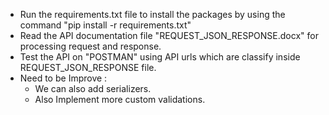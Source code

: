* Run the requirements.txt file to install the packages by using the command "pip install -r requirements.txt"
* Read the API documentation file "REQUEST_JSON_RESPONSE.docx" for processing request and response.
* Test the API on "POSTMAN" using API urls which are classify inside REQUEST_JSON_RESPONSE file.
* Need to be Improve :
  - We can also add serializers.
  - Also Implement more custom validations.
